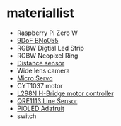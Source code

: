 # materiallist



* Raspberry Pi Zero W
* [9DoF BNo055](../https-learn.adafruit.com-bno055-absolute-orientation-sensor-with-raspberry-pi-and-beaglebone-black.md) 
* RGBW Digtial Led Strip
* RGBW Neopixel Ring
* [Distance sensor](https://www.adafruit.com/product/172)
* Wide lens camera
* [Micro Servo](http://www.ee.ic.ac.uk/pcheung/teaching/DE1_EE/stores/sg90_datasheet.pdf)
* CYT1037 motor
* [L298N H-Bridge motor controller](https://www.sparkfun.com/datasheets/Robotics/L298_H_Bridge.pdf)
* [QRE1113 Line Sensor](https://www.sparkfun.com/products/9453)
* [PiOLED Adafruit](https://www.adafruit.com/product/3527)
* switch

